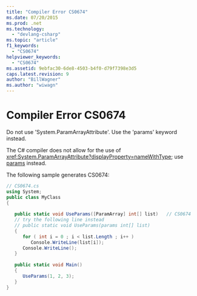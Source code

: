 ```yaml
---
title: "Compiler Error CS0674"
ms.date: 07/20/2015
ms.prod: .net
ms.technology: 
  - "devlang-csharp"
ms.topic: "article"
f1_keywords: 
  - "CS0674"
helpviewer_keywords: 
  - "CS0674"
ms.assetid: 9ebfac30-6de8-4503-b4f0-d79f7398e3d5
caps.latest.revision: 9
author: "BillWagner"
ms.author: "wiwagn"
---
```

# Compiler Error CS0674
Do not use 'System.ParamArrayAttribute'. Use the 'params' keyword instead.  
  
 The C# compiler does not allow for the use of <xref:System.ParamArrayAttribute?displayProperty=nameWithType>; use [params](../../csharp/language-reference/keywords/params.md) instead.  
  
 The following sample generates CS0674:  
  
```csharp  
// CS0674.cs  
using System;  
public class MyClass   
{  
  
   public static void UseParams([ParamArray] int[] list)   // CS0674  
   // try the following line instead  
   // public static void UseParams(params int[] list)   
   {  
      for ( int i = 0 ; i < list.Length ; i++ )  
         Console.WriteLine(list[i]);  
      Console.WriteLine();  
   }  
  
   public static void Main()   
   {  
      UseParams(1, 2, 3);  
   }  
}  
```
